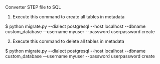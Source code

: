 Converter STEP file to SQL

1) Execute this command to create all tables in metadata

$ python migrate.py --dialect postgresql --host localhost --dbname custom_database --username myuser --password userpassword create

2) Execute this command to delete all tables in metadata

$ python migrate.py --dialect postgresql --host localhost --dbname custom_database --username myuser --password userpassword create
